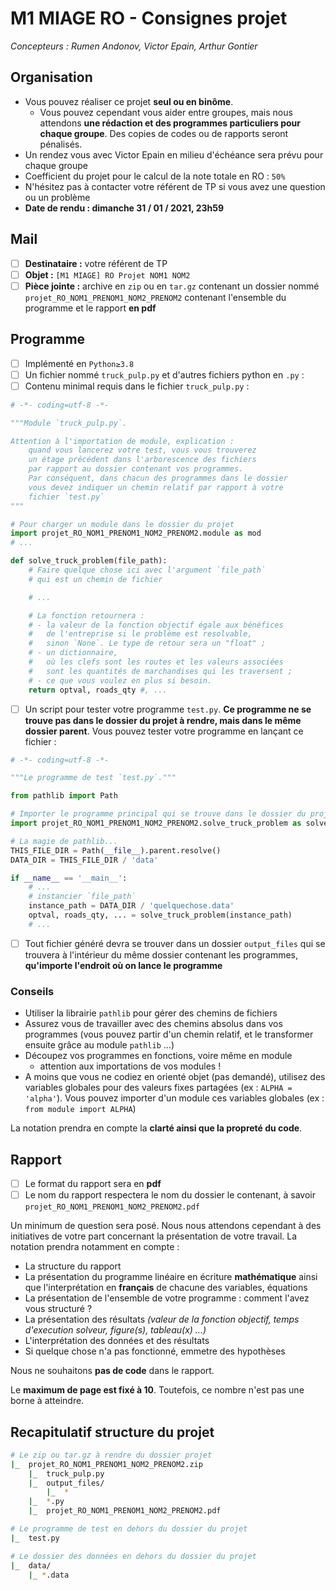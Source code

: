 # M1 MIAGE RO - Consignes projet

*Concepteurs : Rumen Andonov, Victor Epain, Arthur Gontier*

## Organisation

- Vous pouvez réaliser ce projet **seul ou en binôme**.
    - Vous pouvez cependant vous aider entre groupes, mais nous attendons **une rédaction et des programmes particuliers pour chaque groupe**. Des copies de codes ou de rapports seront pénalisés.
- Un rendez vous avec Victor Epain en milieu d'échéance sera prévu pour chaque groupe
- Coefficient du projet pour le calcul de la note totale en RO : `50%`
- N'hésitez pas à contacter votre référent de TP si vous avez une question ou un problème
- **Date de rendu : dimanche 31 / 01 / 2021, 23h59**

## Mail

- [ ]  **Destinataire :** votre référent de TP
- [ ]  **Objet :** `[M1 MIAGE] RO Projet NOM1 NOM2`
- [ ]  **Pièce jointe :** archive en `zip` ou en `tar.gz` contenant un dossier nommé `projet_RO_NOM1_PRENOM1_NOM2_PRENOM2` contenant l'ensemble du programme et le rapport **en pdf**

## Programme

- [ ]  Implémenté en `Python≥3.8`
- [ ]  Un fichier nommé `truck_pulp.py` et d'autres fichiers python en `.py` :
- [ ]  Contenu minimal requis dans le fichier `truck_pulp.py` :

```python
# -*- coding=utf-8 -*-

"""Module `truck_pulp.py`.

Attention à l'importation de module, explication :
    quand vous lancerez votre test, vous vous trouverez
    un étage précédent dans l'arborescence des fichiers
    par rapport au dossier contenant vos programmes.
    Par conséquent, dans chacun des programmes dans le dossier
    vous devez indiquer un chemin relatif par rapport à votre
    fichier `test.py`
"""

# Pour charger un module dans le dossier du projet
import projet_RO_NOM1_PRENOM1_NOM2_PRENOM2.module as mod
# ...

def solve_truck_problem(file_path):
    # Faire quelque chose ici avec l'argument `file_path`
    # qui est un chemin de fichier

    # ...

    # La fonction retournera :
    # - la valeur de la fonction objectif égale aux bénéfices
    #   de l'entreprise si le problème est resolvable,
    #   sinon `None`. Le type de retour sera un "float" ;
    # - un dictionnaire,
    #   où les clefs sont les routes et les valeurs associées
    #   sont les quantités de marchandises qui les traversent ;
    # - ce que vous voulez en plus si besoin.
    return optval, roads_qty #, ...
```

- [ ]  Un script pour tester votre programme `test.py`.
**Ce programme ne se trouve pas dans le dossier du projet à rendre, mais dans le même dossier parent**. Vous pouvez tester votre programme en lançant ce fichier :

```python
# -*- coding=utf-8 -*-

"""Le programme de test `test.py`."""

from pathlib import Path

# Importer le programme principal qui se trouve dans le dossier du projet
import projet_RO_NOM1_PRENOM1_NOM2_PRENOM2.solve_truck_problem as solve_truck_problem

# La magie de pathlib...
THIS_FILE_DIR = Path(__file__).parent.resolve()
DATA_DIR = THIS_FILE_DIR / 'data'

if __name__ == '__main__':
    # ...
    # instancier `file_path`
    instance_path = DATA_DIR / 'quelquechose.data'
    optval, roads_qty, ... = solve_truck_problem(instance_path)
    # ...
```

- [ ]  Tout fichier généré devra se trouver dans un dossier `output_files` qui se trouvera à l'intérieur du même dossier contenant les programmes, **qu'importe l'endroit où on lance le programme**

### Conseils

- Utiliser la librairie `pathlib` pour gérer des chemins de fichiers
- Assurez vous de travailler avec des chemins absolus dans vos programmes (vous pouvez partir d'un chemin relatif, et le transformer ensuite grâce au module `pathlib` ...)
- Découpez vos programmes en fonctions, voire même en module
    - attention aux importations de vos modules !
- A moins que vous ne codiez en orienté objet (pas demandé), utilisez des variables globales pour des valeurs fixes partagées (ex : `ALPHA = 'alpha'`). Vous pouvez importer d'un module ces variables globales (ex : `from module import ALPHA`)

La notation prendra en compte la **clarté ainsi que la propreté du code**.

## Rapport

- [ ]  Le format du rapport sera en **pdf**
- [ ]  Le nom du rapport respectera le nom du dossier le contenant, à savoir `projet_RO_NOM1_PRENOM1_NOM2_PRENOM2.pdf`

Un minimum de question sera posé. Nous nous attendons cependant à des initiatives de votre part concernant la présentation de votre travail. La notation prendra notamment en compte :

- La structure du rapport
- La présentation du programme linéaire en écriture **mathématique** ainsi que l'interprétation en **français** de chacune des variables, équations
- La présentation de l'ensemble de votre programme : comment l'avez vous structuré ?
- La présentation des résultats *(valeur de la fonction objectif, temps d'execution solveur, figure(s), tableau(x) ...)*
- L'interprétation des données et des résultats
- Si quelque chose n'a pas fonctionné, emmetre des hypothèses

Nous ne souhaitons **pas de code** dans le rapport.

Le **maximum de page est fixé à 10**. Toutefois, ce nombre n'est pas une borne à atteindre.

## Recapitulatif structure du projet

```bash
# Le zip ou tar.gz à rendre du dossier projet
|_  projet_RO_NOM1_PRENOM1_NOM2_PRENOM2.zip
    |_  truck_pulp.py
    |_  output_files/
        |_  *
    |_  *.py
    |_  projet_RO_NOM1_PRENOM1_NOM2_PRENOM2.pdf

# Le programme de test en dehors du dossier du projet
|_  test.py

# Le dossier des données en dehors du dossier du projet
|_  data/
    |_ *.data
```